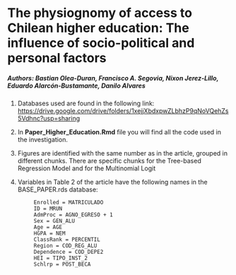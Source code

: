 # The physiognomy of access to Chilean higher education: The influence of socio-political and personal factors

##### Authors: Bastian Olea-Duran, Francisco A. Segovia, Nixon Jerez-Lillo, Eduardo Alarcón-Bustamante, Danilo Alvares

1. Databases used are found in the following link:
https://drive.google.com/drive/folders/1xejjXbdxpwZLbhzP9qNoVQehZs5Vdhnc?usp=sharing

2. In **Paper_Higher_Education.Rmd** file you will find all the code used in the investigation. 

3. Figures are identified with the same number as in the article, grouped in different chunks. There are specific chunks for the Tree-based Regression Model and for the Multinomial Logit


4. Variables in Table 2 of the article have the following names in the BASE_PAPER.rds database:

            Enrolled = MATRICULADO
            ID = MRUN
            AdmProc = AGNO_EGRESO + 1
            Sex = GEN_ALU
            Age = AGE
            HGPA = NEM
            ClassRank = PERCENTIL
            Region = COD_REG_ALU
            Dependence = COD_DEPE2
            HEI = TIPO_INST_2
            Schlrp = POST_BECA

